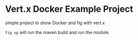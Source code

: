 # Vert.x Docker Example Project

simple project to show Docker and fig with vert.x

````fig up```` will run the maven build and run the module

